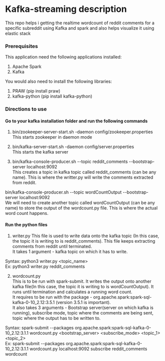 # Kafka-streaming description  
 This repo helps i getting the realtime wordcount of reddit comments for a specific subreddit using Kafka and spark and also helps visualize it using elastic stack  

### Prerequisites
 This application need the following applications installed:  
 1. Apache Spark  
 2. Kafka  

 You would also need to install the following libraries:  
 1. PRAW (pip install praw)  
 2. kafka-python (pip install kafka-python)  

### Directions to use
 #### Go to your kafka installation folder and run the following commands
 
 1. bin/zookeeper-server-start.sh -daemon config/zookeeper.properties   
 This starts zookeeper in daemon mode  

 2. bin/kafka-server-start.sh -daemon config/server.properties    
 This starts the kafka server  

 3. bin/kafka-console-producer.sh --topic reddit_comments --bootstrap-server localhost:9092     
 This creates a topic in kafka topic called reddit_comments (can be any name). This is where the writter.py will write the comments extracted from reddit.  
 
 bin/kafka-console-producer.sh --topic wordCountOutput --bootstrap-server localhost:9092    
 We will need to create another topic called wordCountOutput (can be any name) to store the output of the wordcount.py file. This is where the actual word count happens.     

 #### Run the python files
 
 1. writer.py
 This file is used to write data onto the kafka topic (In this case, the topic it is writing to is reddit_comments). This file keeps extracting comments from reddit until terminated.   
 It takes 1 argument - kafka topic on which it has to write.   

 Syntax: python3 writer.py <topic_name>    
 Ex: python3 writer.py reddit_comments   

 2. wordcount.py   
 This is to be run with spark-submit. It writes the output onto another kafka file(In this case, the topic it is writing to is wordCountOutput). It runs until termination and calculates a running word count.    
 It requires to be run with the package - org.apache.spark:spark-sql-kafka-0-10_2.12:3.5.1 (version 3.5.1 is important).   
 It also takes 3 arguments - Bootstrap server(server on which kafka is running), subscribe mode, topic where the comments are being sent, topic where the output has to be written to.   

 Syntax: spark-submit --packages org.apache.spark:spark-sql-kafka-0-10_2.12:3.1.1 wordcount.py <bootstrap_server> <subscribe_mode> <topic_1> <topic_2>   
 Ex: spark-submit --packages org.apache.spark:spark-sql-kafka-0-10_2.12:3.1.1 wordcount.py localhost:9092 subscribe reddit_comments wordcount   

